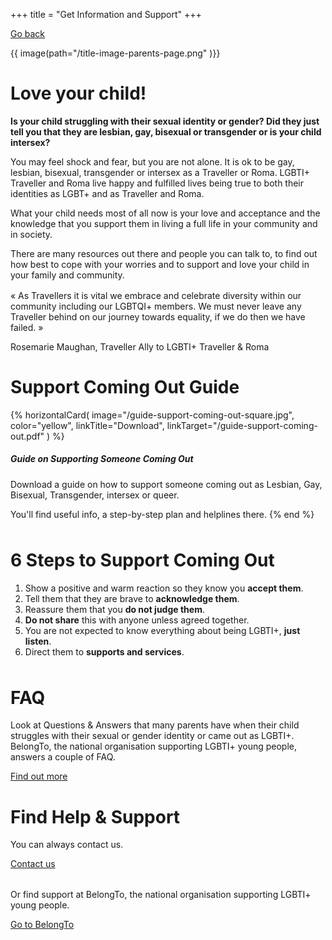 +++
title = "Get Information and Support"
+++

[Go back](/get-support)

{{ image(path="/title-image-parents-page.png" )}}

# Love your child!

<div class="color-box color-box--purple">

**Is your child struggling with their sexual identity or gender? Did they just tell you that they are lesbian, gay, bisexual or transgender or is your child intersex?**

You may feel shock and fear, but you are not alone. It is ok to be gay, lesbian, bisexual, transgender or intersex as a Traveller or Roma. LGBTI+ Traveller and Roma live happy and fulfilled lives being true to both their identities as LGBT+ and as Traveller and Roma. 

What your child needs most of all now is your love and acceptance and the knowledge that you support them in living a full life in your community and in society. 

There are many resources out there and people you can talk to, to find out how best to cope with your worries and to support and love your child in your family and community.

</div>

<div class="narrow-side-column" style="margin-bottom: 1rem;"> </div>

<p class="quote">
« As Travellers it is vital we embrace and celebrate diversity within our community including our LGBTQI+ members. We must never leave any Traveller behind on our journey towards equality, if we do then we have failed. »
</p>
<p class="quote-author">Rosemarie Maughan, Traveller Ally to LGBTI+ Traveller & Roma</p>

<div class="narrow-side-column" style="margin-bottom: 1rem;"> </div>

# Support Coming Out Guide

{% horizontalCard(
	image="/guide-support-coming-out-square.jpg",
    color="yellow",
	linkTitle="Download",
	linkTarget="/guide-support-coming-out.pdf"
) %}

##### Guide on Supporting Someone Coming Out

Download a guide on how to support someone coming out as Lesbian, Gay, Bisexual, Transgender, intersex or queer. 

You'll find useful info, a step-by-step plan and helplines there.
{% end %}

<div class="narrow-side-column" style="margin-bottom: 3rem;"> </div>

<div class="color-box color-box--blue">

# 6 Steps to Support Coming Out

1. Show a positive and warm reaction so they know you **accept them**.
2. Tell them that they are brave to **acknowledge them**.
3. Reassure them that you **do not judge them**.
4. **Do not share** this with anyone unless agreed together.
5. You are not expected to know everything about being LGBTI+, **just listen**.
6. Direct them to **supports and services**.

</div>

<div class="narrow-side-column" style="margin-bottom: 3rem;"> </div>

# FAQ

<div class="narrow-side-column">

Look at Questions & Answers that many parents have when their child struggles with their sexual or gender identity or came out as LGBTI+. BelongTo, the national organisation supporting LGBTI+ young people, answers a couple of FAQ.
   
<div><a class="button button--green" href="https://www.belongto.org/parents/advice/">Find out more</a></div>
</div>

# Find Help & Support

<div class="narrow-side-column">

You can always contact us.
   
<div><a class="button button--purple" href="/contact">Contact us</a></div>
</div>

<div class="narrow-side-column" style="margin-bottom: 2rem;"> </div>

<div class="narrow-side-column">

Or find support at BelongTo, the national organisation supporting LGBTI+ young people.
   
<div><a class="button button--blue" href="https://www.belongto.org/parents/">Go to BelongTo</a></div>
</div>

